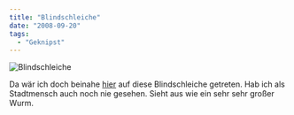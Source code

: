 ```yaml
---
title: "Blindschleiche"
date: "2008-09-20"
tags:
  - "Geknipst"
---
```


![Blindschleiche](/images/codecandies/dsc00200.jpg)

Da wär ich doch beinahe [hier](http://tinyusrl.com/53bktd) auf diese Blindschleiche getreten. Hab ich als Stadtmensch auch noch nie gesehen. Sieht aus wie ein sehr sehr großer Wurm.

